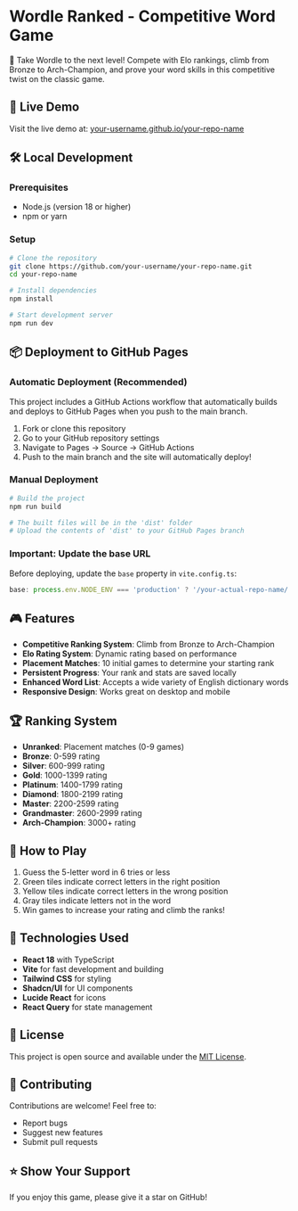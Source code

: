 
# Wordle Ranked - Competitive Word Game

🎯 Take Wordle to the next level! Compete with Elo rankings, climb from Bronze to Arch-Champion, and prove your word skills in this competitive twist on the classic game.

## 🚀 Live Demo

Visit the live demo at: [your-username.github.io/your-repo-name](https://your-username.github.io/your-repo-name)

## 🛠️ Local Development

### Prerequisites
- Node.js (version 18 or higher)
- npm or yarn

### Setup
```bash
# Clone the repository
git clone https://github.com/your-username/your-repo-name.git
cd your-repo-name

# Install dependencies
npm install

# Start development server
npm run dev
```

## 📦 Deployment to GitHub Pages

### Automatic Deployment (Recommended)
This project includes a GitHub Actions workflow that automatically builds and deploys to GitHub Pages when you push to the main branch.

1. Fork or clone this repository
2. Go to your GitHub repository settings
3. Navigate to Pages → Source → GitHub Actions
4. Push to the main branch and the site will automatically deploy!

### Manual Deployment
```bash
# Build the project
npm run build

# The built files will be in the 'dist' folder
# Upload the contents of 'dist' to your GitHub Pages branch
```

### Important: Update the base URL
Before deploying, update the `base` property in `vite.config.ts`:
```typescript
base: process.env.NODE_ENV === 'production' ? '/your-actual-repo-name/' : '/',
```

## 🎮 Features

- **Competitive Ranking System**: Climb from Bronze to Arch-Champion
- **Elo Rating System**: Dynamic rating based on performance  
- **Placement Matches**: 10 initial games to determine your starting rank
- **Persistent Progress**: Your rank and stats are saved locally
- **Enhanced Word List**: Accepts a wide variety of English dictionary words
- **Responsive Design**: Works great on desktop and mobile

## 🏆 Ranking System

- **Unranked**: Placement matches (0-9 games)
- **Bronze**: 0-599 rating
- **Silver**: 600-999 rating  
- **Gold**: 1000-1399 rating
- **Platinum**: 1400-1799 rating
- **Diamond**: 1800-2199 rating
- **Master**: 2200-2599 rating
- **Grandmaster**: 2600-2999 rating
- **Arch-Champion**: 3000+ rating

## 🎯 How to Play

1. Guess the 5-letter word in 6 tries or less
2. Green tiles indicate correct letters in the right position
3. Yellow tiles indicate correct letters in the wrong position
4. Gray tiles indicate letters not in the word
5. Win games to increase your rating and climb the ranks!

## 🔧 Technologies Used

- **React 18** with TypeScript
- **Vite** for fast development and building
- **Tailwind CSS** for styling
- **Shadcn/UI** for UI components
- **Lucide React** for icons
- **React Query** for state management

## 📄 License

This project is open source and available under the [MIT License](LICENSE).

## 🤝 Contributing

Contributions are welcome! Feel free to:
- Report bugs
- Suggest new features  
- Submit pull requests

## ⭐ Show Your Support

If you enjoy this game, please give it a star on GitHub!
